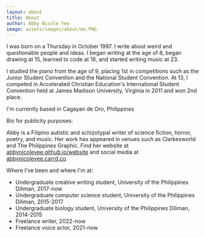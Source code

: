```yaml
---
layout: about
title: About
author: Abby Nicole Yee
image: assets/images/about/me.PNG
---
```


<p class="paragraph-lg">I was born on a Thursday in October 1997. I write about weird and questionable people and ideas. I began writing at the age of 8, began drawing at 15, learned to code at 16, and started writing music at 23. </p> 
<p class="paragraph-lg">I studied the piano from the age of 9, placing 1st in competitions such as the Junior Student Convention and the National Student Convention. At 13, I competed in Accelerated Christian Education's International Student Convention held at James Madison University, Virginia in 2011 and won 2nd place. </p>

<p class="paragraph-lg">I'm currently based in Cagayan de Oro, Philippines</p>

Bio for publicity purposes:

Abby is a Filipino autistic and schizotypal writer of science fiction, horror, poetry, and music. Her work has appeared in venues such as Clarkesworld and The Philippines Graphic. Find her website at [abbynicoleyee.github.io/website](https://abbynicoleyee.github.io/website) and social media at [abbynicoleyee.carrd.co](https://abbynicoleyee.carrd.co).

Where I've been and where I'm at:
- Undergraduate creative writing student, University of the Philippines Diliman, 2017-now
- Undergraduate computer science student, University of the Philippines Diliman, 2015-2017
- Undergraduate biology student, University of the Philippines Diliman, 2014-2015
- Freelance writer, 2022-now
- Freelance voice actor, 2021-now

